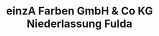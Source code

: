 ---
title: "einzA Farben GmbH & Co KG Niederlassung Fulda"
url: /kuenzell/einza-farben-gmbh-und-co-kg-niederlassung-fulda/
shop: Farben
---